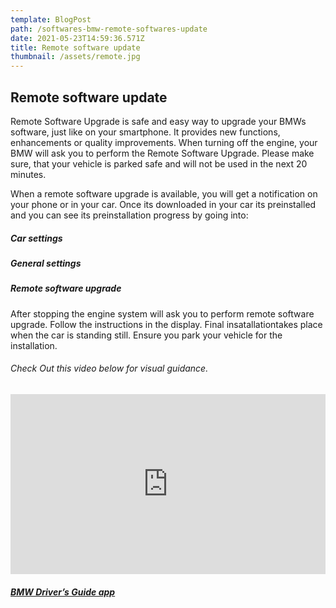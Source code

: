 ```yaml
---
template: BlogPost
path: /softwares-bmw-remote-softwares-update
date: 2021-05-23T14:59:36.571Z
title: Remote software update
thumbnail: /assets/remote.jpg
---
```


## Remote software update

Remote Software Upgrade is safe and easy way to upgrade your BMWs software, just like on your smartphone. It provides new functions, enhancements or quality improvements.
When turning off the engine, your BMW will ask you to perform the Remote Software Upgrade. Please make sure, that your vehicle is parked safe and will not be used in the next 20 minutes.
<style>
.container1 {
    min-width:100%;
    justify-content:center;
    border-radius: 20px;
    margin:20px 0;
    width:100%;
    height: calc((100vw*1.2/3) * 0.75)
}</style>

When a remote software upgrade is available, you will get a notification on your phone or in your car. Once its downloaded in your car its preinstalled and you can see its preinstallation progress by going into:
##### Car settings
##### General settings
##### Remote software upgrade
After stopping the engine system will ask you to perform remote software upgrade. Follow the instructions in the display. Final insatallationtakes place when the car is standing still. Ensure you park your vehicle for the installation.
###### Check Out this video below for visual guidance.
<div class ="container1">

<iframe width="100%" height="100%" src="https://www.youtube.com/embed/N58Zjde3DNo" title="YouTube video player" frameborder="0" allow="accelerometer; autoplay; clipboard-write; encrypted-media; gyroscope; picture-in-picture" allowfullscreen></iframe>

</div>


<div class ="download">

##### [BMW Driver’s Guide app](https://www.bmw.com/bmw_drivers_guide)
</div>